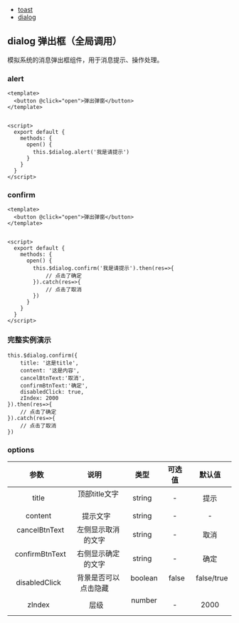 - [toast](https://github.com/wclimb/wat/blob/master/docs/zh-CN/toast.md)
- [dialog](https://github.com/wclimb/wat/blob/master/docs/zh-CN/dialog.md)

## dialog 弹出框（全局调用）

模拟系统的消息弹出框组件，用于消息提示、操作处理。

### alert
```
<template>
  <button @click="open">弹出弹窗</button>
</template>


<script>
  export default {
    methods: {
      open() {
        this.$dialog.alert('我是请提示')
      }
    }
  }
</script>
```
### confirm
```
<template>
  <button @click="open">弹出弹窗</button>
</template>


<script>
  export default {
    methods: {
      open() {
        this.$dialog.confirm('我是请提示').then(res=>{
            // 点击了确定
        }).catch(res=>{
            // 点击了取消
        })
      }
    }
  }
</script>
```
### 完整实例演示
```
this.$dialog.confirm({
    title: '这是title',
    content: '这是内容',
    cancelBtnText:'取消',
    confirmBtnText:'确定',
    disabledClick: true,
    zIndex: 2000
}).then(res=>{
    // 点击了确定
}).catch(res=>{
    // 点击了取消
})
```
### options
| 参数   | 说明    |  类型  |  可选值 | 默认值|
| :----: | :----:   | :----: |:----: |:----: |
|   title    |   顶部title文字    |   string    |  -    |  提示    |
|   content    |   提示文字    |   string    |  -    |  -    |
|   cancelBtnText    |   左侧显示取消的文字    |   string    |  -    |  取消    |
|   confirmBtnText    |   右侧显示确定的文字    |   string    |  -    |  确定    |
|   disabledClick    |   背景是否可以点击隐藏    |   boolean    |  false    |  false/true    |
|   zIndex    |   层级    |   number    |  -    |  2000    |

